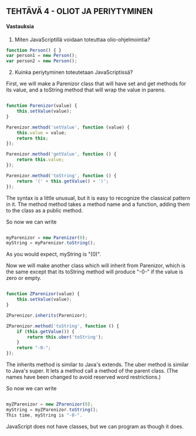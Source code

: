 ## TEHTÄVÄ 4 - OLIOT JA PERIYTYMINEN

#### Vastauksia

1. Miten JavaScriptillä voidaan toteuttaa olio-ohjelmointia?

```js
function Person() { }
var person1 = new Person();
var person2 = new Person();

```

2. Kuinka periytyminen toteutetaan JavaScriptissä?

First, we will make a Parenizor class that will have set and get methods for its value, and a toString method that will wrap the value in parens.

```js

function Parenizor(value) {
    this.setValue(value);
}

Parenizor.method('setValue', function (value) {
    this.value = value;
    return this;
});

Parenizor.method('getValue', function () {
    return this.value;
});

Parenizor.method('toString', function () {
    return '(' + this.getValue() + ')';
});
```


The syntax is a little unusual, but it is easy to recognize the classical pattern in it. The method method takes a method name and a function, adding them to the class as a public method.

So now we can write

```js

myParenizor = new Parenizor(0);
myString = myParenizor.toString();
```

As you would expect, myString is "(0)".

Now we will make another class which will inherit from Parenizor, which is the same except that its toString method will produce "-0-" if the value is zero or empty.

```js

function ZParenizor(value) {
    this.setValue(value);
}

ZParenizor.inherits(Parenizor);

ZParenizor.method('toString', function () {
    if (this.getValue()) {
        return this.uber('toString');
    }
    return "-0-";
});
```

The inherits method is similar to Java's extends. The uber method is similar to Java's super. It lets a method call a method of the parent class. (The names have been changed to avoid reserved word restrictions.)

So now we can write

```js

myZParenizor = new ZParenizor(0);
myString = myZParenizor.toString();
This time, myString is "-0-".
```

JavaScript does not have classes, but we can program as though it does.


